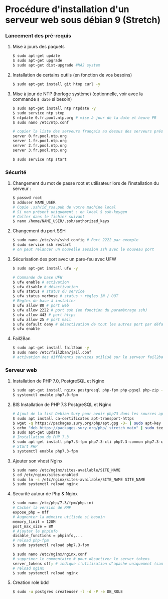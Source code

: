 Procédure d'installation d'un serveur web sous débian 9 (Stretch)
================================================================

### Lancement des pré-requis

1. Mise à jours des paquets
	```bash
	$ sudo apt-get update
	$ sudo apt-get upgrade
	$ sudo apt-get dist-upgrade #MAJ system
	```
	
2. Installation de certains outils (en fonction de vos besoins)
	```bash
	$ sudo apt-get install git htop curl -y
	```
	
3. Mise à jour de NTP (horloge système) (optionnelle, voir avec la commande `$ date` si besoin)
	```bash
	$ sudo apt-get install ntp ntpdate -y
	$ sudo service ntp stop
	$ ntpdate 0.fr.pool.ntp.org # mise à jour de la date et heure FR
	$ sudo nano /etc/ntp.conf
	```
	```bash
	# copier la liste des serveurs français au dessus des serveurs présents
	server 0.fr.pool.ntp.org
	server 1.fr.pool.ntp.org
	server 2.fr.pool.ntp.org
	server 3.fr.pool.ntp.org
	```
	```bash
	$ sudo service ntp start
	```

### Sécurité

1. Changement du mot de passe root et utilisateur lors de l'installation du serveur :
	```bash
	$ passwd root
	$ adduser NAME_USER
	# Copie .ssh/id_rsa.pub de votre machine local 
	# Si non présent uniquement : en local $ ssh-keygen
	# Coller dans le fichier suivant
	$ nano /home/NAME_USER/.ssh/authorized_keys 
	```

2. Changement du port SSH
	```bash
	$ sudo nano /etc/ssh/sshd_config # Port 2222 par exemple
	$ sudo service ssh restart
	# on peut relancer un nouvelle session ssh avec le nouveau port
	```

3. Sécurisation des port avec un pare-feu avec UFW
	```bash
	$ sudo apt-get install ufw -y
	```
	```bash
	# Commande de base UFW
	$ ufw enable # activation
	$ ufw disable # désactivation
	$ ufw status # status du service
	$ ufw status verbose # status + règles IN / OUT
	# Règles de base à installer
	$ ufw allow 80 # port web
	$ ufw allow 2222 # port ssh (en fonction du paramètrage ssh)
	$ ufw allow 443 # port https
	$ ufw allow 25 # port mail
	$ ufw default deny # désactivation de tout les autres port par défaut
	$ ufw enable
	```

4. Fail2Ban
	```bash
	$ sudo apt-get install fail2ban -y
	$ sudo nano /etc/fail2ban/jail.conf 
	# activation des différents services utilisé sur le serveur fail2ban
	```
	
### Serveur web

1. Installation de PHP 7.0, PostgreSQL et Nginx
	```bash
	$ sudo apt-get install nginx postgresql php-fpm php-pgsql php-zip -y
	$ systemctl enable php7.0-fpm
	```
1. BIS Installation de PHP 7.3 PostgreSQL et Nginx
	```bash
	# Ajout de la list Debian Sury pour avoir php73 dans les sources apt
	$ sudo apt install ca-certificates apt-transport-https 
	$ wget -q https://packages.sury.org/php/apt.gpg -O- | sudo apt-key add -
	$ echo "deb https://packages.sury.org/php/ stretch main" | sudo tee /etc/apt/sources.list.d/php.list
	$ sudo apt-get update
	# Installation de PHP 7.3 
	$ sudo apt-get install php7.3-fpm php7.3-cli php7.3-common php7.3-curl php7.3-mbstring php7.3-pgsql php7.3-xml -y
	# Start PHP
	$ systemctl enable php7.3-fpm
	```
	
2. Ajouter son vhost Nginx
	```bash
	$ sudo nano /etc/nginx/sites-available/SITE_NAME
	$ cd /etc/nginx/sites-enabled
	$ sudo ln -s /etc/nginx/sites-available/SITE_NAME SITE_NAME
	$ sudo systemctl reload nginx
	```

3. Securité autour de Php & Nginx
	```bash
	$ sudo nano /etc/php/7.3/fpm/php.ini
	# Cacher la version de PHP
	expose_php = Off
	# Augmenter la mémoire utilisée si besoin
	memory_limit = 128M
	post_max_size = 8M
	# Ajouter le phpinfo
	disable_functions = phpinfo,...
	# reload php-fpm
	$ sudo systemctl reload php7.3-fpm
	```
	
	```bash
	$ sudo nano /etc/nginx/nginx.conf
	# supprimer le commentaire # pour désactiver le server_tokens
	server_tokens off; # indique l'utilisation d'apache uniquement (sans version)
	# reload nginx
	$ sudo systemctl reload nginx
	```
	
4. Creation role bdd
	```bash
	$ sudo -u postgres createuser -l -d -P -e DB_ROLE
	```	
